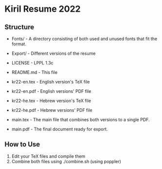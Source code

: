 # Kiril Resume 2022

## Structure

 - Fonts/ - A directory consisting of both used and unused fonts that fit the format.
 - Export/ - Different versions of the resume
 
 - LICENSE - LPPL 1.3c
 - README.md - This file
 
 - kr22-en.tex - English version's TeX file
 - kr22-en.pdf - English versions' PDF file
 
 - kr22-he.tex - Hebrew version's TeX file
 - kr22-he.pdf - Hebrew versions' PDF file
 
 - main.tex - The main file that combines both versions to a single PDF.
 - main.pdf - The final document ready for export.
 
 ## How to Use
 
 1. Edit your TeX files and compile them
 2. Combine both files using ./combine.sh (using poppler)
 
 
 

